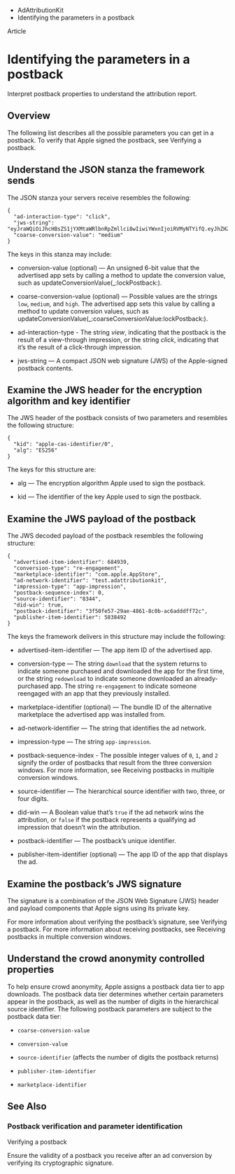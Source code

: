 

- AdAttributionKit
-  Identifying the parameters in a postback 

Article

# Identifying the parameters in a postback

Interpret postback properties to understand the attribution report.

## Overview

The following list describes all the possible parameters you can get in a postback. To verify that Apple signed the postback, see Verifying a postback.

## Understand the JSON stanza the framework sends

The JSON stanza your servers receive resembles the following:

```
{
  "ad-interaction-type": "click",
  "jws-string": "eyJraWQiOiJhcHBsZS1jYXMtaWRlbnRpZmllci8wIiwiYWxnIjoiRVMyNTYifQ.eyJhZHZlcnRpc2VkLWl0ZW0taWRlbnRpZmllciI6Njg0OTM5LCJjb252ZXJzaW9uLXR5cGUiOiJyZS1lbmdhZ2VtZW50IiwibWFya2V0cGxhY2UtaWRlbnRpZmllciI6ImNvbS5hcHBsZS5BcHBTdG9yZSIsImFkLW5ldHdvcmstaWRlbnRpZmllciI6InRlc3QuYWRhdHRyaWJ1dGlvbmtpdCIsImltcHJlc3Npb24tdHlwZSI6ImFwcC1pbXByZXNzaW9uIiwicG9zdGJhY2stc2VxdWVuY2UtaW5kZXgiOjAsInNvdXJjZS1pZGVudGlmaWVyIjoiODM0NCIsImRpZC13aW4iOnRydWUsInBvc3RiYWNrLWlkZW50aWZpZXIiOiIzZjUwZmU1Ny0yOWFlLTQ4NjEtOGMwYi1hYzZhZGRkZmY3MmMiLCJwdWJsaXNoZXItaXRlbS1pZGVudGlmaWVyIjo1ODM4NDkyfQ.AemK1x2ahIPKOnFEEscG4wvipRtR1G6DzpNF4M4joPb8POIH4FJjm4VvcNgLXc9rWBrEDQPvDblduoc7MFcK5w",
  "coarse-conversion-value": "medium"
}
```

The keys in this stanza may include:

- conversion-value (optional) — An unsigned 6-bit value that the advertised app sets by calling a method to update the conversion value, such as updateConversionValue(_:lockPostback:).

- coarse-conversion-value (optional) — Possible values are the strings `low`, `medium`, and `high`. The advertised app sets this value by calling a method to update conversion values, such as updateConversionValue(_:coarseConversionValue:lockPostback:).

- ad-interaction-type - The string *view*, indicating that the postback is the result of a view-through impression, or the string *click*, indicating that it’s the result of a click-through impression.

- jws-string — A compact JSON web signature (JWS) of the Apple-signed postback contents.

## Examine the JWS header for the encryption algorithm and key identifier

The JWS header of the postback consists of two parameters and resembles the following structure:

```
{
  "kid": "apple-cas-identifier/0",
  "alg": "ES256"
}
```

The keys for this structure are:

- alg — The encryption algorithm Apple used to sign the postback.

- kid — The identifier of the key Apple used to sign the postback.

## Examine the JWS payload of the postback

The JWS decoded payload of the postback resembles the following structure:

```
{
  "advertised-item-identifier": 684939,
  "conversion-type": "re-engagement",
  "marketplace-identifier": "com.apple.AppStore",
  "ad-network-identifier": "test.adattributionkit",
  "impression-type": "app-impression",
  "postback-sequence-index": 0,
  "source-identifier": "8344",
  "did-win": true,
  "postback-identifier": "3f50fe57-29ae-4861-8c0b-ac6adddff72c",
  "publisher-item-identifier": 5838492
}
```

The keys the framework delivers in this structure may include the following:

- advertised-item-identifier — The app item ID of the advertised app.

- conversion-type — The string `download` that the system returns to indicate someone purchased and downloaded the app for the first time, or the string `redownload` to indicate someone downloaded an already-purchased app. The string `re-engagement` to indicate someone reengaged with an app that they previously installed.

- marketplace-identifier (optional) — The bundle ID of the alternative marketplace the advertised app was installed from.

- ad-network-identifier — The string that identifies the ad network.

- impression-type — The string `app-impression`.

- postback-sequence-index - The possible integer values of `0`, `1`, and `2` signify the order of postbacks that result from the three conversion windows. For more information, see Receiving postbacks in multiple conversion windows.

- source-identifier — The hierarchical source identifier with two, three, or four digits.

- did-win — A Boolean value that’s `true` if the ad network wins the attribution, or `false` if the postback represents a qualifying ad impression that doesn’t win the attribution.

- postback-identifier — The postback’s unique identifier.

- publisher-item-identifier (optional) — The app ID of the app that displays the ad.

## Examine the postback’s JWS signature

The signature is a combination of the JSON Web Signature (JWS) header and payload components that Apple signs using its private key.

For more information about verifying the postback’s signature, see Verifying a postback. For more information about receiving postbacks, see Receiving postbacks in multiple conversion windows.

## Understand the crowd anonymity controlled properties

To help ensure crowd anonymity, Apple assigns a postback data tier to app downloads. The postback data tier determines whether certain parameters appear in the postback, as well as the number of digits in the hierarchical source identifier. The following postback parameters are subject to the postback data tier:

- `coarse-conversion-value`

- `conversion-value`

- `source-identifier` (affects the number of digits the postback returns)

- `publisher-item-identifier`

- `marketplace-identifier`

## See Also

### Postback verification and parameter identification

Verifying a postback

Ensure the validity of a postback you receive after an ad conversion by verifying its cryptographic signature.

